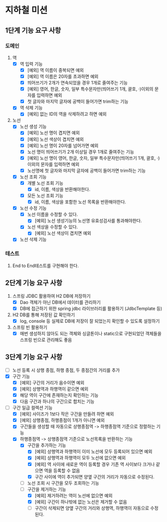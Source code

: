 # 지하철 미션

## 1단계 기능 요구 사항

### 도메인

1. 역
    - [x] 역 입력 기능
        - [x] [예외] 역 이름이 중복되면 예외
        - [x] [예외] 역 이름은 20자를 초과하면 예외
        - [x] 띄어쓰기가 2개가 연속되었을 경우 1개로 줄여주는 기능
        - [x] [예외] 영어, 한글, 숫자, 일부 특수문자만(띄어쓰기 1개, 괄호, ·)이외의 문자를 입력하면 예외
        - [x] 첫 글자와 마지막 글자에 공백이 들어가면 trim하는 기능
    - [x] 역 삭제 기능
        - [x] [예외] 없는 ID의 역을 삭제하려고 하면 예외
2. 노선
    - [x] 노선 생성 기능
        - [x] [예외] 노선 명이 겹치면 예외
        - [x] [예외] 노선 색상이 겹치면 예외
        - [x] [예외] 노선 명이 20자를 넘어가면 예외
        - [x] 노선 명이 띄어쓰기가 2개 이상일 경우 1개로 줄여주는 기능
        - [x] [예외] 노선 명이 영어, 한글, 숫자, 일부 특수문자만(띄어쓰기 1개, 괄호, ·)이외의 문자를 입력하면 예외
        - [x] 노선명에 첫 글자와 마지막 글자에 공백이 들어가면 trim하는 기능
    - [x] 노선 조회 기능
        - [x] 개별 노선 조회 기능
            - [x] id, 이름, 색상을 반환해야한다.
        - [x] 모든 노선 조회 기능
            - [x] id, 이름, 색상을 포함한 노선 목록을 반환해야한다.
    - [x] 노선 수정 기능
        - [x] 노선 이름을 수정할 수 있다.
            - [x] [예외] 노선 생성기능의 노선명 유효성검사를 통과해야한다.
        - [x] 노선 색상을 수정할 수 있다.
            - [x] [예외] 노선 색상이 겹치면 예외
    - [x] 노선 삭제 기능

### 테스트

1. End to End테스트를 구현해야 한다.

## 2단계 기능 요구 사항
1. 스프링 JDBC 활용하여 H2 DB에 저장하기
   - [x] Dao 객체가 아닌 DB에서 데이터를 관리하기
   - [x] DB에 접근하기 위한 spring jdbc 라이브러리를 활용하기 (JdbcTemplate 등)
2. H2 DB를 통해 저장된 값 확인하기
   - [x] log, console 등 실제로 DB에 저장이 잘 되었는지 확인할 수 있도록 설정하기
3. 스프링 빈 활용하기
   - [x] 매번 생성하지 않아도 되는 객체와 싱글톤이나 static으로 구현되었던 객체들을 스프링 빈으로 관리해도 좋음

## 3단계 기능 요구 사항
- [ ] 노선 등록 시 상행 종점, 하행 종점, 두 종점간의 거리를 추가
- [x] 구간 기능
  - [x] [예외] 구간의 거리가 음수이면 예외
  - [x] [예외] 상행역과 하행역이 같으면 예외 
  - [x] 해당 역이 구간에 존재하는지 확인하는 기능
  - [x] 다음 구간과 하나의 구간으로 합치는 기능
- [ ] 구간 일급 컬렉션 기능
  - [x] [예외] 사이즈가 1보다 작은 구간을 만들려 하면 예외
  - [x] [예외] 상행종점, 하행종점이 1개가 아니면 예외
  - [x] 구간들을 생성할 때 자동으로 상행종점역 -> 하행종점역 기준으로 정렬하는 기능
  - [x] 하행종점역 -> 상행종점역 기준으로 노선목록을 반환하는 기능
    - [x] 구간을 추가하는 기능
      - [x] [예외] 상행역과 하행역이 이미 노선에 모두 등록되어 있으면 예외
      - [x] [예외] 상행역과 하행역이 모두 노선에 없으면 예외
      - [x] [예외] 역 사이에 새로운 역이 등록할 경우 기존 역 사이보다 크거나 같으면 역을 등록할 수 없음
      - [x] 구간 사이에 역이 추가되면 양옆 구간의 거리가 자동으로 수정된다.
    - [ ] 노선 조회 시 구간을 모두 조회하는 기능
    - [ ] 구간을 제거하는 기능
      - [x] [예외] 제거하려는 역이 노선에 없으면 예외
      - [x] [예외] 구간이 하나밖에 없는 노선은 제거할 수 없음
      - [ ] 구간이 삭제되면 양옆 구간의 거리와 상행역, 하행역이 자동으로 수정된다.
